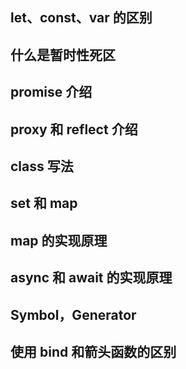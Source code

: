 ## let、const、var 的区别

## 什么是暂时性死区

## promise 介绍

## proxy 和 reflect 介绍

## class 写法

## set 和 map

## map 的实现原理

## async 和 await 的实现原理

## Symbol，Generator

## 使用 bind 和箭头函数的区别
